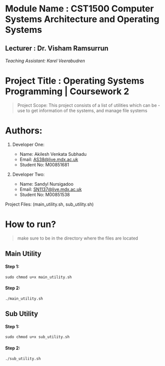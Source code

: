 # Module Name : CST1500 Computer Systems Architecture and Operating Systems
## Lecturer : Dr. Visham Ramsurrun
###### Teaching Assistant: Karel Veerabudren

# Project Title : Operating Systems Programming | Coursework 2

> Project Scope:
> This project consists of a list of utilities which can be - use to get information of the systems, and manage file systems

# Authors:
1. Developer One:
    - Name: Akilesh Venkata Subhadu
    - Email: AS38@live.mdx.ac.uk
    - Student No: M00851681

2. Developer Two:
    - Name: Sandyl Nursigadoo
    - Email: SN1137@live.mdx.ac.uk
    - Student No: M00851538

Project Files: (main_utility.sh, sub_utility.sh)

# How to run?
> make sure to be in the directory where the files are located

## Main Utility
#### Step 1: 
    sudo chmod u+x main_utility.sh
#### Step 2: 
    ./main_utility.sh

## Sub Utility
#### Step 1: 
    sudo chmod u+x sub_utility.sh
#### Step 2: 
    ./sub_utility.sh

